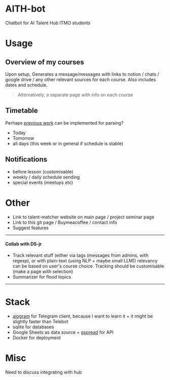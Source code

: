 # AITH-bot
Chatbot for AI Talent Hub ITMO students

# Usage
## Overview of my courses
Upon setup, Generates a message/messages with links to notion / chats / google drive / any other relevant sources 
for each course. Also includes dates and schedule.

> Alternatively, a separate page with info on each course

## Timetable

Perhaps [previous work](https://github.com/Samoed/itmo-ai-timetable-ics/tree/main) can be implemented for parsing?

- Today
- Tomorrow
- all days (this week or in general if schedule is stable)

## Notifications
- before lesson (customisable)
- weekly / daily schedule sending
- special events (meetups etc)

# Other
- Link to talent-matcher website on main page / project seminar page
- Link to this git page / Buymeacoffee / contact info
- Suggest features

---

#### Collab with DS-jr
- Track relevant stuff (either via tags (messages from admins, with regexp), or with plain-text (using NLP + maybe small LLM))
    relevancy can be based on user's course choice. Tracking should be customisable (make a page with selection)
- Summarizer for flood topics

---

# Stack
- [aiogram](https://docs.aiogram.dev/en/latest/) for Telegram client, because I want to learn it + it might be slightly faster than Telebot
- sqlite for databases
- Google Sheets as data source + [gspread](https://github.com/burnash/gspread) for API
- Docker for deployment

# Misc
Need to discuss integrating with hub